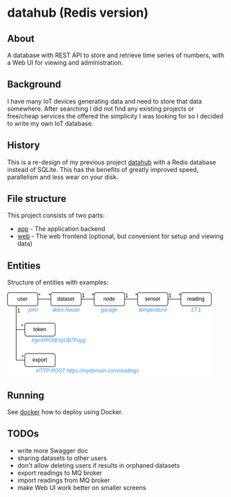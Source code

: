 # datahub (Redis version)

## About
A database with REST API to store and retrieve time series
of numbers, with a Web UI for viewing and administration.

## Background
I have many IoT devices generating data and need to store that
data somewhere. After searching I did not find any existing
projects or free/cheap services the offered the simplicity I
was looking for so I decided to write my own IoT database.

## History
This is a re-design of my previous project [datahub](https://github.com/fjaderboll/datahub)
with a Redis database instead of SQLite. This has the benefits of greatly improved speed, parallelism and
less wear on your disk.

## File structure
This project consists of two parts:
* [app](app/README.md) - The application backend
* [web](web/README.md) - The web frontend (optional, but convenient for setup and viewing data)

## Entities
Structure of entities with examples:

![entities](doc/entities.png)

## Running
See [docker](docker/README.md) how to deploy using Docker.

## TODOs
* write more Swagger doc
* sharing datasets to other users
* don't allow deleting users if results in orphaned datasets
* export readings to MQ broker
* import readings from MQ broker
* make Web UI work better on smaller screens
